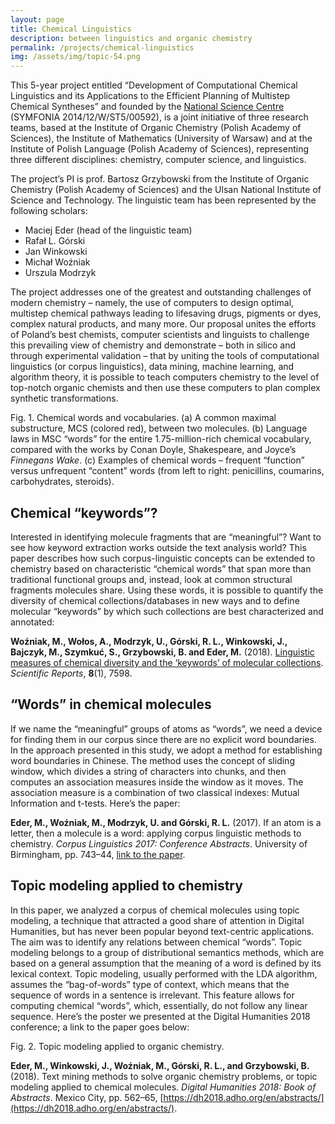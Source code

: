 ```yaml
---
layout: page
title: Chemical Linguistics
description: between linguistics and organic chemistry
permalink: /projects/chemical-linguistics
img: /assets/img/topic-54.png
---
```



This 5-year project entitled “Development of Computational Chemical Linguistics and its Applications to the Efficient Planning of Multistep Chemical Syntheses” and founded by the [National Science Centre](https://ncn.gov.pl/?language=en) (SYMFONIA 2014/12/W/ST5/00592), is a joint initiative of three research teams, based at the Institute of Organic Chemistry (Polish Academy of Sciences), the Institute of Mathematics (University of Warsaw) and at the Institute of Polish Language (Polish Academy of Sciences), representing three different disciplines: chemistry, computer science, and linguistics. 

The project’s PI is prof. Bartosz Grzybowski from the Institute of Organic Chemistry (Polish Academy of Sciences) and the Ulsan National Institute of Science and Technology. The linguistic team has been represented by the following scholars:

* Maciej Eder (head of the linguistic team)
* Rafał L. Górski
* Jan Winkowski
* Michał Woźniak
* Urszula Modrzyk

The project addresses one of the greatest and outstanding challenges of modern chemistry – namely, the use of computers to design optimal, multistep chemical pathways leading to lifesaving drugs, pigments or dyes, complex natural products, and many more. Our proposal unites the efforts of Poland’s best chemists, computer scientists and linguists to challenge this prevailing view of chemistry and demonstrate – both in silico and through experimental validation – that by uniting the tools of computational linguistics (or corpus linguistics), data mining, machine learning, and algorithm theory, it is possible to teach computers chemistry to the level of top-notch organic chemists and then use these computers to plan complex synthetic transformations.




<div>
    <img class="col two left" src="{{ site.baseurl }}/assets/img/41598_2018_25440_Fig1_HTML.jpg" alt="" title="Chemical words and vocabularies"/>
</div>
<div class="col two caption">
    Fig. 1. Chemical words and vocabularies. (a) A common maximal substructure, MCS (colored red), between two molecules. (b) Language laws in MSC “words” for the entire 1.75-million-rich chemical vocabulary, compared with the works by Conan Doyle, Shakespeare, and Joyce’s <i>Finnegans Wake</i>. (c) Examples of chemical words – frequent “function” versus unfrequent “content” words (from left to right: penicillins, coumarins, carbohydrates, steroids).
</div>




## Chemical “keywords”? 

Interested in identifying molecule fragments that are “meaningful”? Want to see how keyword extraction works outside the text analysis world? This paper describes how such corpus-linguistic concepts can be extended to chemistry based on characteristic “chemical words” that span more than traditional functional groups and, instead, look at common structural fragments molecules share. Using these words, it is possible to quantify the diversity of chemical collections/databases in new ways and to define molecular “keywords” by which such collections are best characterized and annotated:

**Woźniak, M., Wołos, A., Modrzyk, U., Górski, R. L., Winkowski, J., Bajczyk, M., Szymkuć, S., Grzybowski, B. and Eder, M.** (2018). [Linguistic measures of chemical diversity and the ‘keywords’ of molecular collections](http://www.nature.com/articles/s41598-018-25440-6). _Scientific Reports_, **8**(1), 7598.


## “Words” in chemical molecules

If we name the “meaningful” groups of atoms as “words”, we need a device
for finding them in our corpus since there are no explicit word boundaries. In the approach presented in this study, we adopt a method for establishing word boundaries in Chinese. The method uses the concept of sliding window, which divides a string of characters into chunks, and then computes an association measures inside the window as it moves. The association measure is a combination of two classical indexes: Mutual Information and t-tests. Here’s the paper:

**Eder, M., Woźniak, M., Modrzyk, U. and Górski, R. L.** (2017). If an atom is a letter, then a molecule is a word: applying corpus linguistic methods to chemistry. _Corpus Linguistics 2017: Conference Abstracts_. University of Birmingham, pp. 743–44, [link to the paper](https://www.birmingham.ac.uk/Documents/college-artslaw/corpus/conference-archives/2017/general/paper366.pdf).




## Topic modeling applied to chemistry

In this paper, we analyzed a corpus of chemical molecules using topic modeling, a technique that attracted a good share of attention in Digital Humanities, but has never been popular beyond text-centric applications. The aim was to identify any relations between chemical “words”. Topic modeling belongs to a group of distributional semantics methods, which are based on a general assumption that the meaning of a word is defined by its lexical context. Topic modeling, usually performed with the LDA algorithm, assumes the “bag-of-words” type of context, which means that the sequence of words in a sentence is irrelevant. This feature allows for computing chemical “words”, which, essentially, do not follow any linear sequence. Here’s the poster we presented at the Digital Humanities 2018 conference; a link to the paper goes below:

<div>
    <img class="col three left" src="{{ site.baseurl }}/assets/img/CHEM_poster_ver7.png" alt="" title="Topic modeling applied to organic chemistry"/>
</div>
<div class="col three caption">
    Fig. 2. Topic modeling applied to organic chemistry.
</div>

**Eder, M., Winkowski, J., Woźniak, M., Górski, R. L., and Grzybowski, B.** (2018). 
Text mining methods to solve organic chemistry problems, or topic modeling applied to chemical molecules. _Digital Humanities 2018: Book of Abstracts_. Mexico City, pp. 562–65, [https://dh2018.adho.org/en/abstracts/](https://dh2018.adho.org/en/abstracts/).





